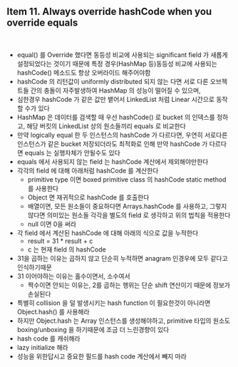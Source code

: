 ## Item 11. Always override hashCode when you override equals
<br/>

* equal() 를 Override 했다면 동등성 비교에 사용되는 significant field 가 새롭게 설정되었다는 것이기 때문에 특정 경우(HashMap 등)동등성 비교에 사용되는 hashCode() 메소드도 항상 오버라이드 해주어야함
* hashCode 의 리턴값이 uniformly distributed 되지 않는 다면 서로 다른 오브젝트들 간의 충돌이 자주발생하여 HashMap 의 성능이 떨어질 수 있으며, 
* 심한경우 hashCode 가 같은 값만 뱉어서 LinkedList 처럼 Linear 시간으로 동작할 수가 있다
* HashMap 은 데이터를 검색할 때 우선 hashCode() 로 bucket 의 인덱스를 정하고, 해당 버킷의 LinkedList 상의 원소들끼리 equals 로 비교한다
* 만약 logically equal 한 두 인스턴스의 hashCode 가 다르다면, 우연히 서로다른 인스턴스가 같은 bucket 저장되더라도 최적화로 인해 만약 hashCode 가 다르다면 equals 는 실행자체가 안될수도 있다
* equals 에서 사용되지 않는 field 는 hashCode 계산에서 제외해야만한다
* 각각의 field 에 대해 아래처럼 hashCode 를 계산한다
    * primitive type 이면 boxed primitive class 의 hashCode static method 를 사용한다
    * Object 면 재귀적으로 hashCode 를 호출한다
    * 배열이면, 모든 원소들이 중요하다면 Arrays.hashCode 를 사용하고, 그렇지 않다면 의미있는 원소들 각각을 별도의 field 로 생각하고 위의 법칙을 적용한다
    * null 이면 0을 써라
* 각 field 에서 계산된 hashCode 에 대해 아래의 식으로 값을 누적한다
    * result = 31 * result + c
    * c 는 현재 field 의 hashCode
* 31을 곱하는 이유는 곱하지 않고 단순히 누적하면 anagram 인경우에 모두 같다고 인식하기때문
* 31 이어야하는 이유는 홀수이면서, 소수여서
    * 짝수이면 안되는 이유는, 2를 곱하는 행위는 단순 shift 연산이기 때문에 정보가 손실된다
* 특별히 collision 을 덜 발생시키는 hash function 이 필요한것이 아니라면 Object.hash() 를 사용해라
* 하지만 Object.hash 는 Array 인스턴스를 생성해야하고, primitive 타입의 원소도 boxing/unboxing 을 하기때문에 조금 더 느린경향이 있다
* hash code 를 캐쉬해라
* lazy initialize 해라
* 성능을 위한답시고 중요한 필드를 hash code 계산에서 빼지 마라

